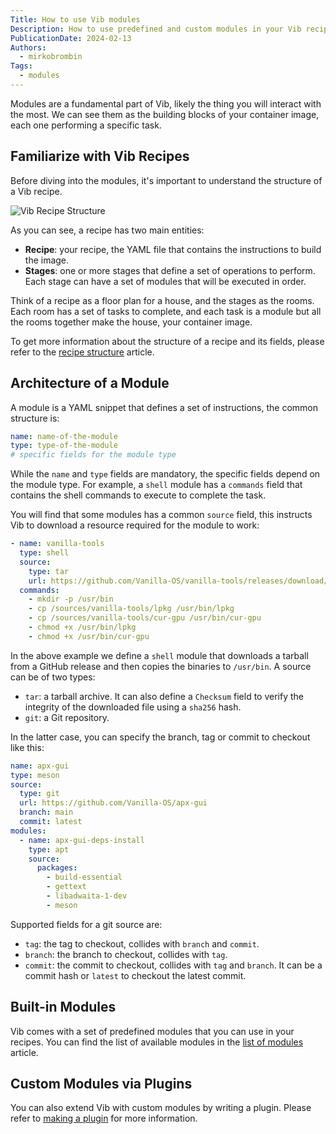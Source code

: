 ```yaml
---
Title: How to use Vib modules
Description: How to use predefined and custom modules in your Vib recipes.
PublicationDate: 2024-02-13
Authors:
  - mirkobrombin
Tags:
  - modules
---
```


Modules are a fundamental part of Vib, likely the thing you will interact with the most. We can see them as the building blocks of your container image, each one performing a specific task.

## Familiarize with Vib Recipes

Before diving into the modules, it's important to understand the structure of a Vib recipe.

![Vib Recipe Structure](https://vib.vanillaos.org/uploads/vib-recipe-structure.png)

As you can see, a recipe has two main entities:

- **Recipe**: your recipe, the YAML file that contains the instructions to build the image.
- **Stages**: one or more stages that define a set of operations to perform. Each stage can have a set of modules that will be executed in order.

Think of a recipe as a floor plan for a house, and the stages as the rooms. Each room has a set of tasks to complete, and each task is a module but all the rooms together make the house, your container image.

To get more information about the structure of a recipe and its fields, please refer to the [recipe structure](/vib/en/recipe-structure) article.

## Architecture of a Module

A module is a YAML snippet that defines a set of instructions, the common structure is:

```yaml
name: name-of-the-module
type: type-of-the-module
# specific fields for the module type
```

While the `name` and `type` fields are mandatory, the specific fields depend on the module type. For example, a `shell` module has a `commands` field that contains the shell commands to execute to complete the task.

You will find that some modules has a common `source` field, this instructs Vib to download a resource required for the module to work:

```yaml
- name: vanilla-tools
  type: shell
  source:
    type: tar
    url: https://github.com/Vanilla-OS/vanilla-tools/releases/download/continuous/vanilla-tools.tar.gz
  commands:
    - mkdir -p /usr/bin
    - cp /sources/vanilla-tools/lpkg /usr/bin/lpkg
    - cp /sources/vanilla-tools/cur-gpu /usr/bin/cur-gpu
    - chmod +x /usr/bin/lpkg
    - chmod +x /usr/bin/cur-gpu
```

In the above example we define a `shell` module that downloads a tarball from a GitHub release and then copies the binaries to `/usr/bin`. A source can be of two types:

- `tar`: a tarball archive. It can also define a `Checksum` field to verify the integrity of the downloaded file using a `sha256` hash.
- `git`: a Git repository.

In the latter case, you can specify the branch, tag or commit to checkout like this:

```yaml
name: apx-gui
type: meson
source:
  type: git
  url: https://github.com/Vanilla-OS/apx-gui
  branch: main
  commit: latest
modules:
  - name: apx-gui-deps-install
    type: apt
    source:
      packages:
        - build-essential
        - gettext
        - libadwaita-1-dev
        - meson
```

Supported fields for a git source are:

- `tag`: the tag to checkout, collides with `branch` and `commit`.
- `branch`: the branch to checkout, collides with `tag`.
- `commit`: the commit to checkout, collides with `tag` and `branch`. It can be a commit hash or `latest` to checkout the latest commit.

## Built-in Modules

Vib comes with a set of predefined modules that you can use in your recipes. You can find the list of available modules in the [list of modules](/vib/en/built-in-modules) article.

## Custom Modules via Plugins

You can also extend Vib with custom modules by writing a plugin. Please refer to [making a plugin](/vib/en/make-plugin) for more information.
